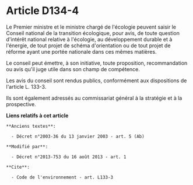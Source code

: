 # Article D134-4

Le Premier ministre et le ministre chargé de l'écologie peuvent saisir le Conseil national de la transition écologique, pour
avis, de toute question d'intérêt national relative à l'écologie, au développement durable et à l'énergie, de tout projet de
schéma d'orientation ou de tout projet de réforme ayant une portée nationale dans ces mêmes matières. 

Le conseil peut émettre, à son initiative, toute proposition, recommandation ou avis qu'il juge utile dans son champ de
compétence. 

Les avis du conseil sont rendus publics, conformément aux dispositions de l'article L. 133-3. 

Ils sont également adressés au commissariat général à la stratégie et à la prospective.

**Liens relatifs à cet article**

	**Anciens textes**:

	  - Décret n°2003-36 du 13 janvier 2003 - art. 5 (Ab)

	**Modifié par**:

	  - Décret n°2013-753 du 16 août 2013 - art. 1

	**Cite**:

	  - Code de l'environnement - art. L133-3
